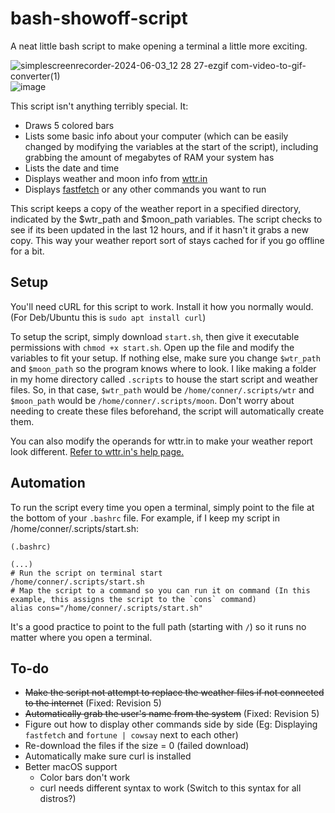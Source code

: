 # bash-showoff-script
A neat little bash script to make opening a terminal a little more exciting.

![simplescreenrecorder-2024-06-03_12 28 27-ezgif com-video-to-gif-converter(1)](https://github.com/THEWHITEBOY503/bash-showoff-script/assets/28698926/e9a746f4-b6da-4a47-a4f8-32b64642d364)
![image](https://github.com/THEWHITEBOY503/bash-showoff-script/assets/28698926/482bc92d-5653-426a-98c9-01dc581885ff)

This script isn't anything terribly special. It:

- Draws 5 colored bars
- Lists some basic info about your computer (which can be easily changed by modifying the variables at the start of the script), including grabbing the amount of megabytes of RAM your system has
- Lists the date and time
- Displays weather and moon info from [wttr.in](https://github.com/chubin/wttr.in)
- Displays [fastfetch](https://github.com/fastfetch-cli/fastfetch) or any other commands you want to run

This script keeps a copy of the weather report in a specified directory, indicated by the $wtr_path and $moon_path variables. The script checks to see if its been updated in the last 12 hours, and if it hasn't it grabs a new copy. This way your weather report sort of stays cached for if you go offline for a bit. 

## Setup
You'll need cURL for this script to work. Install it how you normally would. (For Deb/Ubuntu this is `sudo apt install curl`)

To setup the script, simply download `start.sh`, then give it executable permissions with `chmod +x start.sh`. Open up the file and modify the variables to fit your setup. If nothing else, make sure you change `$wtr_path` and `$moon_path` so the program knows where to look.
I like making a folder in my home directory called `.scripts` to house the start script and weather files. So, in that case, `$wtr_path` would be `/home/conner/.scripts/wtr` and `$moon_path` would be `/home/conner/.scripts/moon`. Don't worry about needing to create these files beforehand, the script will automatically create them. 

You can also modify the operands for wttr.in to make your weather report look different. [Refer to wttr.in's help page.](https://wttr.in/:help)

## Automation
To run the script every time you open a terminal, simply point to the file at the bottom of your `.bashrc` file. For example, if I keep my script in /home/conner/.scripts/start.sh:

```
(.bashrc)

(...)
# Run the script on terminal start
/home/conner/.scripts/start.sh
# Map the script to a command so you can run it on command (In this example, this assigns the script to the `cons` command)
alias cons="/home/conner/.scripts/start.sh"
```
It's a good practice to point to the full path (starting with `/`) so it runs no matter where you open a terminal.

## 
## To-do
- ~~Make the script not attempt to replace the weather files if not connected to the internet~~ (Fixed: Revision 5)
- ~~Automatically grab the user's name from the system~~ (Fixed: Revision 5)
- Figure out how to display other commands side by side (Eg: Displaying `fastfetch` and `fortune | cowsay` next to each other)
- Re-download the files if the size = 0 (failed download)
- Automatically make sure curl is installed
- Better macOS support
  - Color bars don't work
  - curl needs different syntax to work (Switch to this syntax for all distros?)
